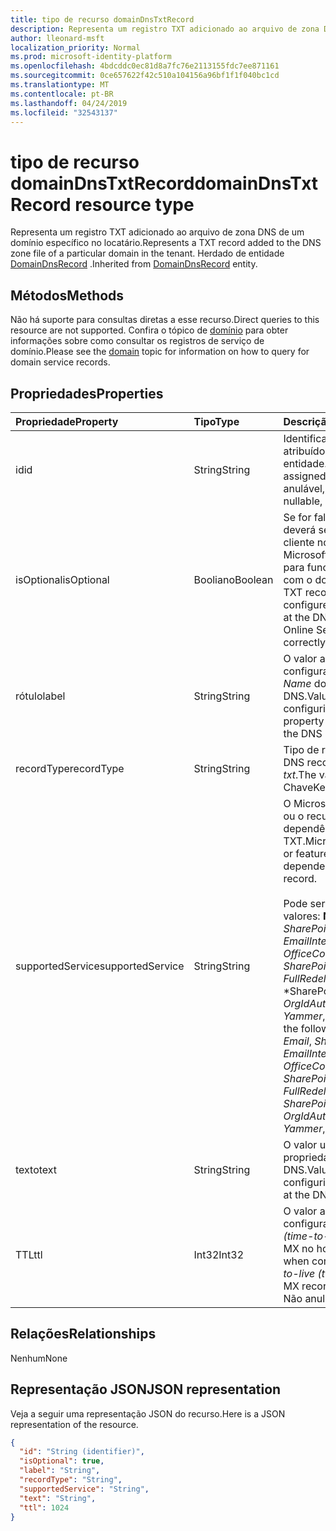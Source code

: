 ```yaml
---
title: tipo de recurso domainDnsTxtRecord
description: Representa um registro TXT adicionado ao arquivo de zona DNS de um domínio específico no locatário. Herdado de entidade DomainDnsRecord.
author: lleonard-msft
localization_priority: Normal
ms.prod: microsoft-identity-platform
ms.openlocfilehash: 4bdcddc0ec81d8a7fc76e2113155fdc7ee871161
ms.sourcegitcommit: 0ce657622f42c510a104156a96bf1f1f040bc1cd
ms.translationtype: MT
ms.contentlocale: pt-BR
ms.lasthandoff: 04/24/2019
ms.locfileid: "32543137"
---
```

# <a name="domaindnstxtrecord-resource-type"></a><span data-ttu-id="8442c-104">tipo de recurso domainDnsTxtRecord</span><span class="sxs-lookup"><span data-stu-id="8442c-104">domainDnsTxtRecord resource type</span></span>

<span data-ttu-id="8442c-105">Representa um registro TXT adicionado ao arquivo de zona DNS de um domínio específico no locatário.</span><span class="sxs-lookup"><span data-stu-id="8442c-105">Represents a TXT record added to the DNS zone file of a particular domain in the tenant.</span></span> <span data-ttu-id="8442c-106">Herdado de entidade [DomainDnsRecord](domaindnsrecord.md) .</span><span class="sxs-lookup"><span data-stu-id="8442c-106">Inherited from [DomainDnsRecord](domaindnsrecord.md) entity.</span></span>

## <a name="methods"></a><span data-ttu-id="8442c-107">Métodos</span><span class="sxs-lookup"><span data-stu-id="8442c-107">Methods</span></span>
<span data-ttu-id="8442c-108">Não há suporte para consultas diretas a esse recurso.</span><span class="sxs-lookup"><span data-stu-id="8442c-108">Direct queries to this resource are not supported.</span></span> <span data-ttu-id="8442c-109">Confira o tópico de [domínio](domain.md) para obter informações sobre como consultar os registros de serviço de domínio.</span><span class="sxs-lookup"><span data-stu-id="8442c-109">Please see the [domain](domain.md) topic for information on how to query for domain service records.</span></span>

## <a name="properties"></a><span data-ttu-id="8442c-110">Propriedades</span><span class="sxs-lookup"><span data-stu-id="8442c-110">Properties</span></span>
| <span data-ttu-id="8442c-111">Propriedade</span><span class="sxs-lookup"><span data-stu-id="8442c-111">Property</span></span>     | <span data-ttu-id="8442c-112">Tipo</span><span class="sxs-lookup"><span data-stu-id="8442c-112">Type</span></span>   |<span data-ttu-id="8442c-113">Descrição</span><span class="sxs-lookup"><span data-stu-id="8442c-113">Description</span></span>|
|:---------------|:--------|:----------|
|<span data-ttu-id="8442c-114">id</span><span class="sxs-lookup"><span data-stu-id="8442c-114">id</span></span>|<span data-ttu-id="8442c-115">String</span><span class="sxs-lookup"><span data-stu-id="8442c-115">String</span></span>| <span data-ttu-id="8442c-116">Identificador exclusivo atribuído a esta entidade.</span><span class="sxs-lookup"><span data-stu-id="8442c-116">Unique identifier assigned to this entity.</span></span> <span data-ttu-id="8442c-117">Não anulável, somente leitura.</span><span class="sxs-lookup"><span data-stu-id="8442c-117">Not nullable, Read-only.</span></span> |
|<span data-ttu-id="8442c-118">isOptional</span><span class="sxs-lookup"><span data-stu-id="8442c-118">isOptional</span></span>|<span data-ttu-id="8442c-119">Booliano</span><span class="sxs-lookup"><span data-stu-id="8442c-119">Boolean</span></span>| <span data-ttu-id="8442c-120">Se for falso, o registro TXT deverá ser configurado pelo cliente no host DNS do Microsoft Online Services para funcionar corretamente com o domínio.</span><span class="sxs-lookup"><span data-stu-id="8442c-120">If false, the TXT record must be configured by the customer at the DNS host for Microsoft Online Services to operate correctly with the domain.</span></span> |
|<span data-ttu-id="8442c-121">rótulo</span><span class="sxs-lookup"><span data-stu-id="8442c-121">label</span></span>|<span data-ttu-id="8442c-122">String</span><span class="sxs-lookup"><span data-stu-id="8442c-122">String</span></span>| <span data-ttu-id="8442c-123">O valor a ser usado ao configurar a propriedade *Name* do registro txt no host DNS.</span><span class="sxs-lookup"><span data-stu-id="8442c-123">Value to use when configuring the *name* property of the TXT record at the DNS host.</span></span>|
|<span data-ttu-id="8442c-124">recordType</span><span class="sxs-lookup"><span data-stu-id="8442c-124">recordType</span></span>|<span data-ttu-id="8442c-125">String</span><span class="sxs-lookup"><span data-stu-id="8442c-125">String</span></span>| <span data-ttu-id="8442c-126">Tipo de registro DNS.</span><span class="sxs-lookup"><span data-stu-id="8442c-126">Type of DNS record.</span></span> <span data-ttu-id="8442c-127">O valor é sempre *txt*.</span><span class="sxs-lookup"><span data-stu-id="8442c-127">The value is always *Txt*.</span></span> <span data-ttu-id="8442c-128">Chave</span><span class="sxs-lookup"><span data-stu-id="8442c-128">Key</span></span> |
|<span data-ttu-id="8442c-129">supportedService</span><span class="sxs-lookup"><span data-stu-id="8442c-129">supportedService</span></span>|<span data-ttu-id="8442c-130">String</span><span class="sxs-lookup"><span data-stu-id="8442c-130">String</span></span>| <span data-ttu-id="8442c-131">O Microsoft Online Services ou o recurso que tem uma dependência neste registro TXT.</span><span class="sxs-lookup"><span data-stu-id="8442c-131">Microsoft Online Service or feature that has a dependency on this TXT record.</span></span></br></br><span data-ttu-id="8442c-132">Pode ser um dos seguintes valores: **NULL**, *email*, *SharePoint*, *EmailInternalRelayOnly*, *OfficeCommunicationsOnline*, *SharePointDefaultDomain*, *FullRedelegation*, \*SharePointPublic \*, *OrgIdAuthentication*, *Yammer*, *Intune*</span><span class="sxs-lookup"><span data-stu-id="8442c-132">Can be one of the following values: **null**, *Email*, *Sharepoint*, *EmailInternalRelayOnly*, *OfficeCommunicationsOnline*, *SharePointDefaultDomain*, *FullRedelegation*, *SharePointPublic*, *OrgIdAuthentication*, *Yammer*, *Intune*</span></span> |
|<span data-ttu-id="8442c-133">texto</span><span class="sxs-lookup"><span data-stu-id="8442c-133">text</span></span>|<span data-ttu-id="8442c-134">String</span><span class="sxs-lookup"><span data-stu-id="8442c-134">String</span></span>| <span data-ttu-id="8442c-135">O valor usado ao configurar a propriedade *Text* no host DNS.</span><span class="sxs-lookup"><span data-stu-id="8442c-135">Value used when configuring the *text* property at the DNS host.</span></span> |
|<span data-ttu-id="8442c-136">TTL</span><span class="sxs-lookup"><span data-stu-id="8442c-136">ttl</span></span>|<span data-ttu-id="8442c-137">Int32</span><span class="sxs-lookup"><span data-stu-id="8442c-137">Int32</span></span>| <span data-ttu-id="8442c-138">O valor a ser usado ao configurar a propriedade *TTL (time-to-Live)* do registro MX no host DNS.</span><span class="sxs-lookup"><span data-stu-id="8442c-138">Value to use when configuring the *time-to-live (ttl)* property of the MX record at the DNS host.</span></span> <span data-ttu-id="8442c-139">Não anulável</span><span class="sxs-lookup"><span data-stu-id="8442c-139">Not nullable</span></span> |

## <a name="relationships"></a><span data-ttu-id="8442c-140">Relações</span><span class="sxs-lookup"><span data-stu-id="8442c-140">Relationships</span></span>
<span data-ttu-id="8442c-141">Nenhum</span><span class="sxs-lookup"><span data-stu-id="8442c-141">None</span></span>


## <a name="json-representation"></a><span data-ttu-id="8442c-142">Representação JSON</span><span class="sxs-lookup"><span data-stu-id="8442c-142">JSON representation</span></span>
<span data-ttu-id="8442c-143">Veja a seguir uma representação JSON do recurso.</span><span class="sxs-lookup"><span data-stu-id="8442c-143">Here is a JSON representation of the resource.</span></span>

<!-- {
  "blockType": "resource",
  "baseType": "microsoft.graph.domainDnsRecord",
  "optionalProperties": [

  ],
  "@odata.type": "microsoft.graph.domainDnsTxtRecord"
}-->

```json
{
  "id": "String (identifier)",
  "isOptional": true,
  "label": "String",
  "recordType": "String",
  "supportedService": "String",
  "text": "String",
  "ttl": 1024
}

```

<!-- uuid: 8fcb5dbc-d5aa-4681-8e31-b001d5168d79
2015-10-25 14:57:30 UTC -->
<!-- {
  "type": "#page.annotation",
  "description": "domainDnsTxtRecord resource",
  "keywords": "",
  "section": "documentation",
  "tocPath": ""
}-->
